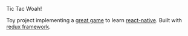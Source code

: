 Tic Tac Woah!

Toy project implementing a [great game](https://facebook.github.io/react-native/) to learn [react-native](https://facebook.github.io/react-native/). Built with [redux framework](https://github.com/reduxjs/react-redux).
